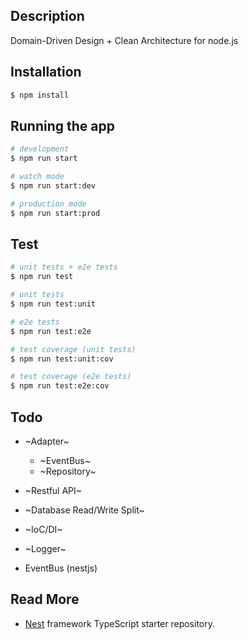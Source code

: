 ## Description

Domain-Driven Design + Clean Architecture for node.js

## Installation

```bash
$ npm install
```

## Running the app

```bash
# development
$ npm run start

# watch mode
$ npm run start:dev

# production mode
$ npm run start:prod
```

## Test

```bash
# unit tests + e2e tests
$ npm run test

# unit tests
$ npm run test:unit

# e2e tests
$ npm run test:e2e

# test coverage (unit tests)
$ npm run test:unit:cov

# test coverage (e2e tests)
$ npm run test:e2e:cov
```

## Todo

* ~Adapter~

  * ~EventBus~
  * ~Repository~

* ~Restful API~
* ~Database Read/Write Split~
* ~IoC/DI~
* ~Logger~
* EventBus (nestjs)

## Read More

* [Nest](https://github.com/nestjs/nest) framework TypeScript starter repository.
